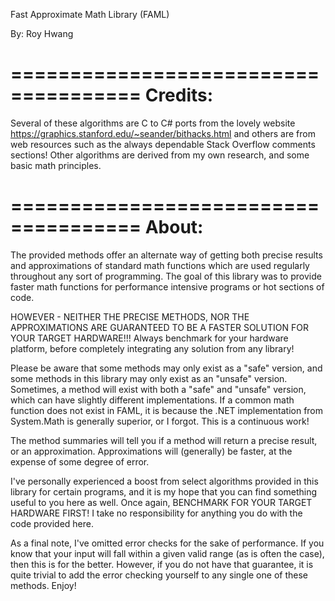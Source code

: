 
Fast Approximate Math Library (FAML)

By: Roy Hwang

=====================================
Credits: 
=====================================

Several of these algorithms are C to C# ports from the 
lovely website https://graphics.stanford.edu/~seander/bithacks.html and 
others are from web resources such as the always dependable Stack Overflow 
comments sections! Other algorithms are derived from my own research, and 
some basic math principles.

=====================================
About: 
=====================================

  The provided methods offer an alternate way of getting both precise results and 
approximations of standard math functions which are used regularly throughout any 
sort of programming. The goal of this library was to provide faster math functions for 
performance intensive programs or hot sections of code. 

HOWEVER - NEITHER THE PRECISE METHODS, NOR THE APPROXIMATIONS ARE GUARANTEED TO 
BE A FASTER SOLUTION FOR YOUR TARGET HARDWARE!!! Always benchmark for your 
hardware platform, before completely integrating any solution from any library!

  Please be aware that some methods may only exist as a "safe" version, and 
some methods in this library may only exist as an "unsafe" version. Sometimes, 
a method will exist with both a "safe" and "unsafe" version, which can have 
slightly different implementations. If a common math function does not 
exist in FAML, it is because the .NET implementation from System.Math is 
generally superior, or I forgot. This is a continuous work!

  The method summaries will tell you if a method will return a precise 
result, or an approximation. Approximations will (generally) be 
faster, at the expense of some degree of error.

  I've personally experienced a boost from select algorithms provided in this 
library for certain programs, and it is my hope that you can find something 
useful to you here as well.  Once again, BENCHMARK FOR YOUR TARGET HARDWARE 
FIRST! I take no responsibility for anything you do with the code provided 
here.

As a final note, I've omitted error checks for the sake of performance. If you know that your 
input will fall within a given valid range (as is often the case), then this is for the better. 
However, if you do not have that guarantee, it is quite trivial to add the error checking 
yourself to any single one of these methods. Enjoy!
